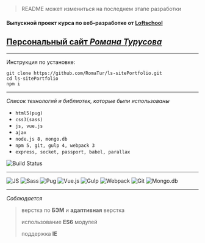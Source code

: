> README может измениться на последнем этапе разработки

#### Выпускной проект курса по веб-разработке от [Loftschool](https://loftschool.com)
## [Персональный сайт *Романа* *Турусова*](http://romatur.xyz)


---

Инструкция по установке:
```
git clone https://github.com/RomaTur/ls-sitePortfolio.git
cd ls-sitePortfolio
npm i
```

---

*Список технологий и библиотек, которые были использованы*

 * `html5(pug)`
 * `css3(sass)`
 * `js, vue.js`
 * `ajax`
 * `node.js 8, mongo.db`
 * `npm 5, git, gulp 4, webpack 3`
 * `express, socket, passport, babel, parallax`

<img src="https://img.shields.io/circleci/project/vuejs/vue/dev.svg" alt="Build Status">

***

<img src="https://images.plot.ly/language-icons/api-home/js-logo.png" alt="JS">
<img src="https://www.audero.it/blog/wp-content/uploads/2015/06/sass-logo.png" alt="Sass">
<img src="https://avatars.githubusercontent.com/u/9338635?v=3&s=100" alt="Pug">
<img src="https://www.ag-grid.com/images/vue_large.png" alt="Vue.js">
<img src="http://bogdanov-blog.ru/wp-content/themes/blogus/img/types/gulp.png" alt="Gulp">
<img src="http://www.pvsm.ru/wp-content/plugins/contextual-related-posts/timthumb/timthumb.php?src=http%3A%2F%2Fwww.pvsm.ru%2Fimages%2F2017%2F01%2F09%2FWebpack-v-Visual-Studio-dlya-bolshih-solyushenov.png&w=100&h=100&zc=1&q=75" alt="Webpack">
<img src="https://www.clearvision-cm.com/wp-content/themes/clearvision_v3/img/menu/git.png" alt="Git">
<img src="https://www.dsp.co.uk/wp-content/uploads/2016/07/MongoDB-Support-1-100x100.png" alt="Mongo.db">

 ---

 *Соблюдается*
 > верстка по **БЭМ** и **адаптивная** верстка
 >
 > использование **ES6** модулей
 >
 > поддержка **IE**
